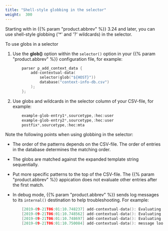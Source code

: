 ```yaml
---
title: "Shell-style globbing in the selector"
weight:  300
---
```

<!-- DISCLAIMER: This file is based on the syslog-ng Open Source Edition documentation https://github.com/balabit/syslog-ng-ose-guides/commit/2f4a52ee61d1ea9ad27cb4f3168b95408fddfdf2 and is used under the terms of The syslog-ng Open Source Edition Documentation License. The file has been modified by Axoflow. -->

Starting with in {{% param "product.abbrev" %}} 3.24 and later, you can use shell-style globbing ('\*' and '?' wildcards) in the selector.

To use globs in a selector

1.  Use the **glob()** option within the `selector()` option in your {{% param "product.abbrev" %}} configuration file, for example:
    
    ```c
        parser p_add_context_data {
            add-contextual-data(
                selector(glob("${HOST}"))
                database("context-info-db.csv")
            );
        };
    ```

2.  Use globs and wildcards in the selector column of your CSV-file, for example:
    
    ```c
        example-glob-entry1*,sourcetype,:hec:user
        example-glob-entry2*,sourcetype,:hec:user
        postfix*,sourcetype,:hec:mta
    
    ```

Note the following points when using globbing in the selector:

  - The order of the patterns depends on the CSV-file. The order of entries in the database determines the matching order.

  - The globs are matched against the expanded template string sequentially.

  - Put more specific patterns to the top of the CSV-file. The {{% param "product.abbrev" %}} appication does not evaluate other entries after the first match.

  - In debug mode, {{% param "product.abbrev" %}} sends log messages to its `internal()` destination to help troubleshooting. For example:
    
    ```c
        [2019-09-21T06:01:10.748237] add-contextual-data(): Evaluating glob against message; glob-template='$PROGRAM', string='postfix/smtpd', pattern='example-glob-entry1*', matched='0'
        [2019-09-21T06:01:10.748562] add-contextual-data(): Evaluating glob against message; glob-template='$PROGRAM', string='postfix/smtpd', pattern='example-glob-entry2*', matched='0'
        [2019-09-21T06:01:10.748697] add-contextual-data(): Evaluating glob against message; glob-template='$PROGRAM', string='postfix/smtpd', pattern='postfix*', matched='1'
        [2019-09-21T06:01:10.750084] add-contextual-data(): message lookup finished; message='almafa', resolved_selector='postfix*', selector='postfix*', msg='0x8e15320'
    
    ```
